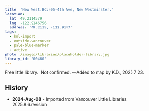 ```yaml
---
title: 'New West.BC:405-4th Ave, New Westminster.'
location:
  lat: 49.2114579
  lng: -122.9146756
  address: '49.2115, -122.9147'
tags:
  - kml-import
  - outside-vancouver
  - pale-blue-marker
  - active
photo: /images/libraries/placeholder-library.jpg
library_id: '00460'
---
```

Free little library.  Not confirmed.
—Added to map by K.D., 2025 7 23.

## History
- **2024-Aug-08** - Imported from Vancouver Little Libraries 2025.8.6.revision
